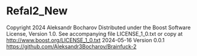 # Refal2_New
Copyright 2024 Aleksandr Bocharov
Distributed under the Boost Software License, Version 1.0.
See accompanying file LICENSE_1_0.txt or copy at http://www.boost.org/LICENSE_1_0.txt
2024-05-16
Version 0.0.1
https://github.com/Aleksandr3Bocharov/Brainfuck-2